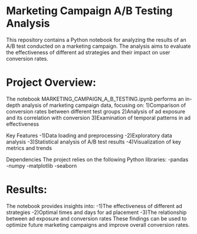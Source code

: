 # Marketing Campaign A/B Testing Analysis

This repository contains a Python notebook for analyzing the results of an A/B test conducted on a marketing campaign. The analysis aims to evaluate the effectiveness of different ad strategies and their impact on user conversion rates.

# Project Overview:

The notebook MARKETING_CAMPAIGN_A_B_TESTING.ipynb performs an in-depth analysis of marketing campaign data, focusing on:
1)Comparison of conversion rates between different test groups
2)Analysis of ad exposure and its correlation with conversion
3)Examination of temporal patterns in ad effectiveness

Key Features
-1)Data loading and preprocessing
-2)Exploratory data analysis
-3)Statistical analysis of A/B test results
-4)Visualization of key metrics and trends

Dependencies
The project relies on the following Python libraries:
-pandas
-numpy
-matplotlib
-seaborn

# Results:

The notebook provides insights into:
-1)The effectiveness of different ad strategies
-2)Optimal times and days for ad placement
-3)The relationship between ad exposure and conversion rates
These findings can be used to optimize future marketing campaigns and improve overall conversion rates.
